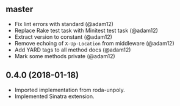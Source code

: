 ## master

- Fix lint errors with standard (@adam12)
- Replace Rake test task with Minitest test task (@adam12)
- Extract version to constant (@adam12)
- Remove echoing of `X-Up-Location` from middleware (@adam12)
- Add YARD tags to all method docs (@adam12)
- Mark some methods private (@adam12)

## 0.4.0 (2018-01-18)
- Imported implementation from roda-unpoly.
- Implemented Sinatra extension.
